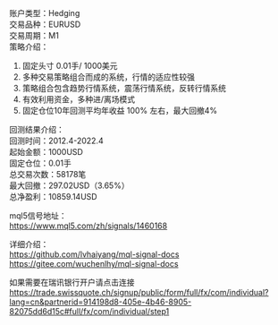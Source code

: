 账户类型：Hedging    
交易品种：EURUSD  
交易周期：M1  
策略介绍：  
1. 固定头寸 0.01手/ 1000美元  
2. 多种交易策略组合而成的系统，行情的适应性较强  
3. 策略组合包含趋势行情系统，震荡行情系统，反转行情系统  
4. 有效利用资金，多种进/离场模式  
5. 固定仓位10年回测平均年收益 100% 左右，最大回撤4%  
  
回测结果介绍：  
回测时间：2012.4-2022.4  
起始金额：1000USD  
固定仓位：0.01手  
总交易次数：58178笔  
最大回撤：297.02USD（3.65%）  
总净盈利：10859.14USD  
  
mql5信号地址：  
https://www.mql5.com/zh/signals/1460168  
  
详细介绍：  
https://github.com/lvhaiyang/mql-signal-docs  
https://gitee.com/wuchenlhy/mql-signal-docs  
  
如果需要在瑞讯银行开户请点击连接  
https://trade.swissquote.ch/signup/public/form/full/fx/com/individual?lang=cn&partnerid=914198d8-405e-4b46-8905-82075dd6d15c#full/fx/com/individual/step1





